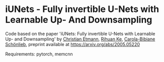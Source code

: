# iUNets - Fully invertible U-Nets with Learnable Up- And Downsampling

Code based on the paper 'iUNets: Fully invertible U-Nets with Learnable Up- and Downsampling' by [Christian Etmann](https://www.damtp.cam.ac.uk/person/ce377), [Rihuan Ke](https://www.damtp.cam.ac.uk/person/rk621), [Carola-Bibiane Schönlieb](http://www.damtp.cam.ac.uk/user/cbs31/Home.html), preprint available at https://arxiv.org/abs/2005.05220

Requirements: pytorch, memcnn
